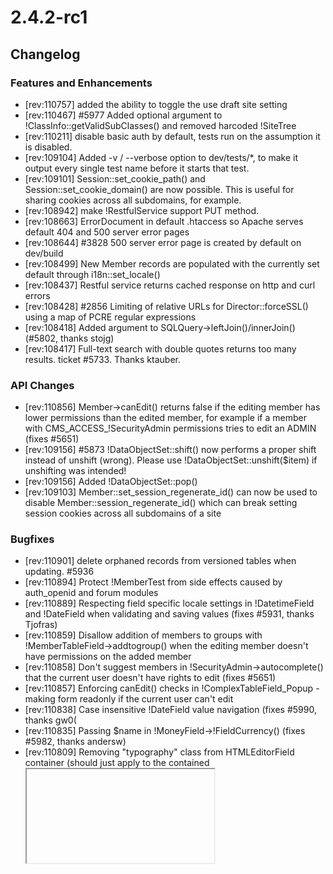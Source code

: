 # 2.4.2-rc1

## Changelog

### Features and Enhancements

 * [rev:110757] added the ability to toggle the use draft site setting
 * [rev:110467] #5977 Added optional argument to !ClassInfo::getValidSubClasses() and removed harcoded !SiteTree
 * [rev:110211] disable basic auth by default, tests run on the assumption it is disabled.
 * [rev:109104] Added -v / --verbose option to dev/tests/*, to make it output every single test name before it starts that test.
 * [rev:109101] Session::set_cookie_path() and Session::set_cookie_domain() are now possible. This is useful for sharing cookies across all subdomains, for example.
 * [rev:108942] make !RestfulService support PUT method.
 * [rev:108663] ErrorDocument in default .htaccess so Apache serves default 404 and 500 server error pages
 * [rev:108644] #3828 500 server error page is created by default on dev/build
 * [rev:108499] New Member records are populated with the currently set default through i18n::set_locale()
 * [rev:108437] Restful service returns cached response on http and curl errors
 * [rev:108428] #2856 Limiting of relative URLs for Director::forceSSL() using a map of PCRE regular expressions
 * [rev:108418] Added  argument to SQLQuery->leftJoin()/innerJoin() (#5802, thanks stojg)
 * [rev:108417] Full-text search with double quotes returns too many results. ticket #5733. Thanks ktauber.

### API Changes

 * [rev:110856] Member->canEdit() returns false if the editing member has lower permissions than the edited member, for example if a member with CMS_ACCESS_!SecurityAdmin permissions tries to edit an ADMIN  (fixes #5651)
 * [rev:109156] #5873 !DataObjectSet::shift() now performs a proper shift instead of unshift (wrong). Please use !DataObjectSet::unshift($item) if unshifting was intended!
 * [rev:109156] Added !DataObjectSet::pop()
 * [rev:109103] Member::set_session_regenerate_id() can now be used to disable Member::session_regenerate_id() which can break setting session cookies across all subdomains of a site

### Bugfixes

 * [rev:110901] delete orphaned records from versioned tables when updating. #5936
 * [rev:110894] Protect !MemberTest from side effects caused by auth_openid and forum modules
 * [rev:110889] Respecting field specific locale settings in !DatetimeField and !DateField when validating and saving values (fixes #5931, thanks Tjofras)
 * [rev:110859] Disallow addition of members to groups with !MemberTableField->addtogroup() when the editing member doesn't have permissions on the added member
 * [rev:110858] Don't suggest members in !SecurityAdmin->autocomplete() that the current user doesn't have rights to edit (fixes #5651)
 * [rev:110857] Enforcing canEdit() checks in !ComplexTableField_Popup - making form readonly if the current user can't edit
 * [rev:110838] Case insensitive !DateField value navigation (fixes #5990, thanks gw0(
 * [rev:110835] Passing $name in !MoneyField->!FieldCurrency() (fixes #5982, thanks andersw)
 * [rev:110809] Removing "typography" class from HTMLEditorField container (should just apply to the contained <iframe>) (fixes #5949)
 * [rev:110808] Allowing $extraClass on !CheckboxField !FieldHolder (fixes #5939, thanks mobiusnz)
 * [rev:110759] ensure that pages can only be requested from staging and live
 * [rev:110463] Fixed boundary PHP notice case in !RequiredFields::php() where a field name may not be defined in the $data array when a Form is submitted
 * [rev:110439] #5811 Fixed default selection of root node when CMS first opened (no currentPage set in session)
 * [rev:110262] fix !TranslatableSearchFormText by supporting fulltext search for MSSQL and using extendedSQL function call that augments queries properly (previously it was using DB::query which does not augment). Added wait to !TranslatableSearchFormText so the test actually passes.
 * [rev:110197] MigrateSiteTreeLinkingTask now takes a direct map when querying the page tracked links instead of looping through the direct result set. This fixes SQL Server failing when MARS (Multiple Active Result Sets) is disabled
 * [rev:110165] Fixed missing "Save" action input label on !ComplexTableField popup form
 * [rev:110130] force the test to wait until indexing completes. Do not use stop words ('me')
 * [rev:109834] BasicAuthTests fail when Member's unique_identifier_field is anything except the default of Email
 * [rev:109714] disable basic auth for the restful controller test
 * [rev:109712] makeRelative would return "false" for the root path, empty string is expected - fix that
 * [rev:109712] change the check in forceSSL to work on Windows - it sets the $_SERVER['https'] to off, instead of null
 * [rev:109591] getItem didn't consider the PostgreSQL SQL syntax. Columns with Capital letters must be quoted. Added quotes to the where clause in getItem. I didn't added quotes to the baseTable because it causes PostgreSQL errors (tables can not be double quoted, just single quoted).
 * [rev:109168] $val is now cast as an int to prevent strings always returning true (YES)
 * [rev:109155] Validator::requiredField() should check the required field submitted value is an array before check strlen(). Some fields submitted as an array, e.g. !MoneyField
 * [rev:109128] Remove () that was breaking coverage report
 * [rev:109106] sort order of widgets is now fixed.
 * [rev:109102] Themed permissionFailure messages
 * [rev:109083] Group::getCMSFields() should use Tab instances with a fixed name instead of translated one, leaving the translation for the tab title instead
 * [rev:109082] SiteTree decorated canView() checks not being passed through to !SiteTree::canView()
 * [rev:109081] StringField::setNullifyEmpty() should assign the given value boolean, not evaluate whether it's true or not
 * [rev:109079] Count() call on a non-object in File::!BackLinkTrackingCount()
 * [rev:109063] Fixed File::getAbsoluteURL() absolute generation
 * [rev:109062] File::getAbsoluteURL() should return a URL, not a filesystem path
 * [rev:108887] CSVBulkLoader import method now no longer requires files to end in '.csv'. Some projects want to import files in CSV format, but not of csv file type.
 * [rev:108811] Added specific border case for array form data in !RequiredFields::php()
 * [rev:108792] Fixed validation to accept arrays (!FileField case)
 * [rev:108633] NumericField javascript does not accept negatives, make use of isNaN built-in javascript function instead of custom regex
 * [rev:108515] #5627 Clear session on logout
 * [rev:108513] EMAIL_BOUNCEHANDLER_KEY cannot be defined
 * [rev:108512] Validator/!RequiredFields should not regard "0" as an empty value
 * [rev:108509] SapphireTest::create_temp_db() should restore the SS error handler from the PHPUnit one temporarily in case there's any errors building
 * [rev:108492] Undefined variable destURL in Director::forceWWW() (regression from r107094)
 * [rev:108436] Checking for existence of $('!SwitchView') (fixes #5282)
 * [rev:108432] Database password input in installer should be password, so that the password is obfuscated when input
 * [rev:108427] Take note of output format when building Location header for !RestfulServer
 * [rev:108422] CurrencyField doesn't accept negative value (#5769, thanks simon_w)
 * [rev:108421] Fixed !ContentNegotiator to handle HTML and XHTML base tags properly when converting, regression from r108413
 * [rev:108413] #5855 SSViewer::get_base_tag() should produce a properly closed base tag for XHTML (thanks smorris!)
 * [rev:108409] #5862 JSON output of JSONDataFormatter now uses quotes for keys to be safer
 * [rev:108408] Member_!ProfileForm should fallback to english text for save button if no translation defined for current language
 * [rev:108407] #5852 Missing translation for !SecurityAdmin save button causes it to have no text, should default to english "Save"
 * [rev:108400] Undefined variable when calling !DataObject::many_many_extraFields() and relation name couldn't be found for the component
 * [rev:108399] DataObjects without the Versioned decorator cannot have a "Version" field. ticket #5775. Thanks ajshort
 * [rev:108397] Added condition to avoid error creating "!PastMember" cookie on dev/build (ticket #5780) Thanks simon_w
 * [rev:108396] Applied/edited paradigmincarnate's patch to quote plaintext email with htmlEmail (#5120)

### Minor changes

 * [rev:110847] Documentation
 * [rev:110837] Check in !TableListField->!HighlightClasses() (fixes #5993, thanks lx)
 * [rev:110836] Avoid using ASP-style tags in SSViewer comments, it confuses PHP with asp_tags=ON (fixes #5976, thanks ezero)
 * [rev:110440] Warning about install.php existing for root site tree node as well (!SiteConfig form)
 * [rev:110435] German translations for cms javascript (#5921, thanks bartlomiej)
 * [rev:110243] added missing closing tag
 * [rev:110205] Make dev/build not constantly show a changed index because of whitespace between VersionID and Version in the index spec
 * [rev:110200] Removed removeDuplicates() call on linked pages !DataObjectSet in !MigrateSiteTreeLinkingTask which is no longer required, as the duplicate results were fixed in !DataObject directly
 * [rev:110190] only call next() in iterator validation on initialisation or after reset NOT if current value is invalid
 * [rev:109788] repair installer for sqlite
 * [rev:109787] repair installer for sqlite
 * [rev:109405] neatly quote identifiers
 * [rev:109382] return a fail instead of an error
 * [rev:109334] Remove whitespace if Surname field set on Member, but not !FirstName
 * [rev:109333] Tests for Member::getName() and Member::setName()
 * [rev:109330] trim space off end of firstname if surname is not set. #5925
 * [rev:109274] CSSContentParser::__construct() now gives a better error if the content could not be parsed. This will mostly happen if tidy isn't present.
 * [rev:109165] phpDoc updates for SS_!LogFileWriter and SS_!LogEmailWriter
 * [rev:109156] Unit tests for !DataObjectSet::shift(), !DataObjectSet::unshift() and !DataObjectSet::pop()
 * [rev:109152] Doc update for Director::forceSSL()
 * [rev:109127] Applied patch from walec51 for <% control %> on empty set (#5579) Also added unit tests by ischommer
 * [rev:109105] Fix links etc, and remove www. from SS urls
 * [rev:109100] Clear out the test database in between each salad scenario.
 * [rev:109066] Added tests for File::getURL() and File::getAbsoluteURL()
 * [rev:108961] remove SQL table alias keyword AS
 * [rev:108666] Fixed tests not working on the web side as redirection to https would occur
 * [rev:108665] Fixed !DirectorTest to restore it's REQUEST_URI state to the original one after each test method is run
 * [rev:108640] allow $icon to be overridden on !ErrorPages. PATCH via martljn (#5875).
 * [rev:108571] Changed unknown web server text
 * [rev:108570] Allow checking for a specific IIS version (parameter to !InstallRequirements::isIIS())
 * [rev:108569] Removed double up of similar logic in !InstallRequirements
 * [rev:108568] Simplified discovery of webserver during install
 * [rev:108561] Removed unncessary isset() check
 * [rev:108559] Add some documentation to !LeftAndMain_right.js
 * [rev:108546] Removed command line functionality from installer which is no longer used
 * [rev:108518] Fixed failing test as session being set before logging out and losing BackURL
 * [rev:108500] Fixed failing tests because of locale not being set to the default in !SapphireTest::setUp()
 * [rev:108442] Translations in CMSMain_left.ss
 * [rev:108441] Making "todo" tab title translatable
 * [rev:108435] Fixed Director::forceSSL() breaking unit tests because headers were already sent
 * [rev:108434] Reverted r108433
 * [rev:108433] DirectorTest should not extend from !FunctionalTest (regression from r108428)
 * [rev:108376] Add trailing slash to image tag (thanks to mattclegg)
 * [rev:108375] Cross-referencing some documentation

### Other

 * [rev:110241] #5870 Block web requests to silverstripe-cache directory via htaccess !RedirectMatch rule or web.config hiddenSegments functionality if using IIS 7.x
 * [rev:109177] Revert "MINOR: Applied patch from walec51 for <% control %> on empty set (#5579) Also added unit tests by ischommer"
 * [rev:109177] This was not supposed to be pushed out yet.
 * [rev:109177] 
 * [rev:109177] This reverts commit 9c2aafa414948314236674e31fd756797d695139.
 * [rev:109163] Revert "BUGFIX: sort order of widgets is now fixed."
 * [rev:109163] 
 * [rev:109163] This reverts commit 1e7781ba2b8ac30333a20d9a1b0bcb9b4ba5b0b0.
 * [rev:109099] Added dev/tests/emptydb to clear out test session databases.
 * [rev:108417] Using htmlentities($keywords,ENT_NOQUOTES) instead of proposed solution

<code>./sscreatechangelog --version 2.4.2-rc1 --branch branches/2.4 --stopbranch tags/2.4.1</code>